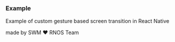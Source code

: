 ### Example

Example of custom gesture based screen transition in React Native

made by SWM ❤️ RNOS Team
